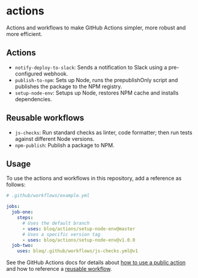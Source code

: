 # actions

Actions and workflows to make GitHub Actions simpler, more robust and more efficient.

## Actions

- `notify-deploy-to-slack`: Sends a notification to Slack using a pre-configured webhook.
- `publish-to-npm`: Sets up Node, runs the prepublishOnly script and publishes the package to the NPM registry.
- `setup-node-env`: Setups up Node, restores NPM cache and installs dependencies.

## Reusable workflows

- `js-checks`: Run standard checks as linter, code formatter; then run tests against different Node versions.
- `npm-publish`: Publish a package to NPM.

## Usage

To use the actions and workflows in this repository, add a reference as follows:

```yml
# .github/workflows/example.yml

jobs:
  job-one:
    steps:
      # Uses the default branch
      - uses: bloq/actions/setup-node-env@master
      # Uses a specific version tag
      - uses: bloq/actions/setup-node-env@v1.0.0
  job-two:
    uses: bloq/.github/workflows/js-checks.yml@v1
```

See the GitHub Actions docs for details about [how to use a public action](https://docs.github.com/en/actions/writing-workflows/workflow-syntax-for-github-actions#example-using-a-public-action) and how to reference a [reusable workflow](https://docs.github.com/en/actions/writing-workflows/workflow-syntax-for-github-actions#jobsjob_iduses).
